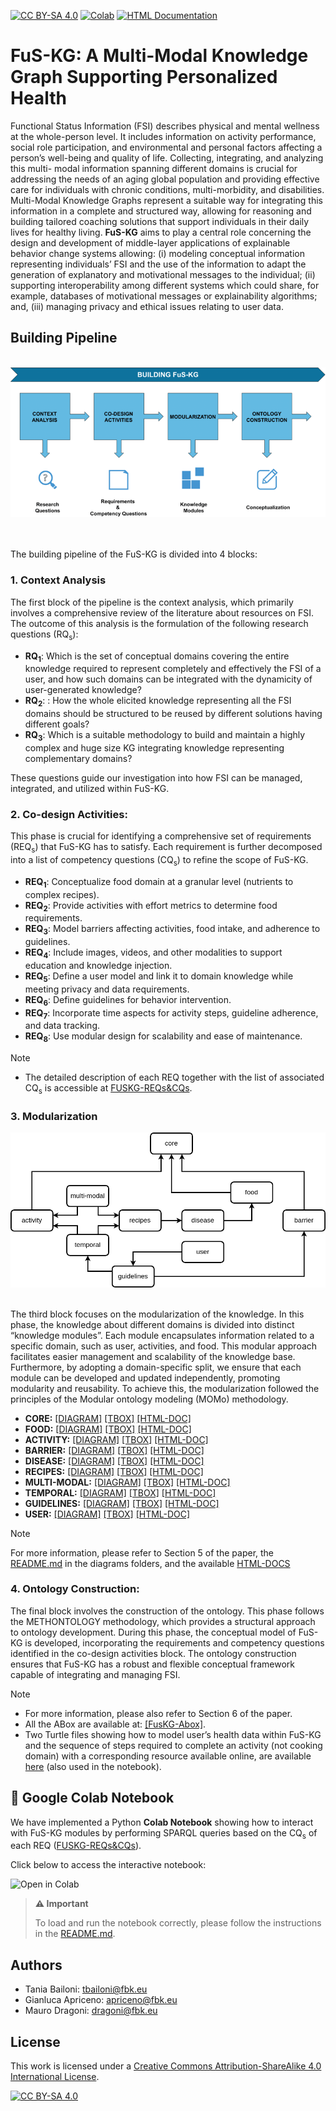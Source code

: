 [![CC BY-SA 4.0][cc-by-sa-shield]][cc-by-sa] [![Colab](https://colab.research.google.com/assets/colab-badge.svg)](https://github.com/IDA-FBK/FuS-KG/tree/main/notebook) [![HTML Documentation](https://img.shields.io/badge/Widoco-Documentation-blue)](https://ida-fbk.github.io/FuS-KG/documentation/html-docs/index.html)


[cc-by-sa]: http://creativecommons.org/licenses/by-sa/4.0/
[cc-by-sa-shield]: https://img.shields.io/badge/License-CC%20BY--SA%204.0-lightgrey.svg

# FuS-KG: A Multi-Modal Knowledge Graph Supporting Personalized Health

Functional Status Information (FSI) describes physical and mental wellness
at the whole-person level. It includes information on activity performance, social
role participation, and environmental and personal factors affecting a person’s
well-being and quality of life. Collecting, integrating, and analyzing this multi-
modal information spanning different domains is crucial for addressing the needs
of an aging global population and providing effective care for individuals with
chronic conditions, multi-morbidity, and disabilities. Multi-Modal Knowledge
Graphs represent a suitable way for integrating this information in a complete and
structured way, allowing for reasoning and building tailored coaching solutions
that support individuals in their daily lives for healthy living. **FuS-KG** aims to play a central role concerning the design and development of
middle-layer applications of explainable behavior change systems allowing: (i) modeling
conceptual information representing individuals’ FSI and the use of the information to
adapt the generation of explanatory and motivational messages to the individual; (ii)
supporting interoperability among different systems which could share, for example,
databases of motivational messages or explainability algorithms; and, (iii) managing
privacy and ethical issues relating to user data.

## Building Pipeline
<br>
<div align="center"> <img src="./diagrams/pipeline/fuskg-building_pipeline.png" alt="FuSKG Building Pipeline"> </div>
<br><br>

The building pipeline of the FuS-KG is divided into 4 blocks:
### 1. **Context Analysis**

The first block of the pipeline is the context analysis, which primarily involves a comprehensive review of the literature about resources on FSI. The outcome of this analysis is the formulation of the following research questions (RQ<sub>s</sub>):

- **RQ<sub>1</sub>**: Which is the set of conceptual domains covering the entire knowledge required to represent completely and effectively the FSI of a user, and how such domains can be integrated with the dynamicity of user-generated knowledge?  
- **RQ<sub>2</sub>**: : How the whole elicited knowledge representing all the FSI domains should be structured to be reused by different solutions having different goals?  
- **RQ<sub>3</sub>**: Which is a suitable methodology to build and maintain a highly complex and huge size KG integrating knowledge representing complementary domains?  

These questions guide our investigation into how FSI can be managed, integrated, and utilized within FuS-KG.

### 2. **Co-design Activities:** 

This phase is crucial for identifying a comprehensive set of requirements (REQ<sub>s</sub>) that FuS-KG has to satisfy. Each requirement
is further decomposed into a list of competency questions (CQ<sub>s</sub>) to refine the scope of
FuS-KG.

- **REQ<sub>1</sub>**: Conceptualize food domain at a granular level (nutrients to complex recipes).
- **REQ<sub>2</sub>**: Provide activities with effort metrics to determine food requirements.
- **REQ<sub>3</sub>**: Model barriers affecting activities, food intake, and adherence to guidelines.
- **REQ<sub>4</sub>**: Include images, videos, and other modalities to support education and knowledge injection.
- **REQ<sub>5</sub>**: Define a user model and link it to domain knowledge while meeting privacy and data requirements.
- **REQ<sub>6</sub>**: Define guidelines for behavior intervention.
- **REQ<sub>7</sub>**: Incorporate time aspects for activity steps, guideline adherence, and data tracking.
- **REQ<sub>8</sub>**: Use modular design for scalability and ease of maintenance.

> [!NOTE]  
> - The detailed description of each REQ together with the list of associated CQ<sub>s</sub> is accessible at [FUSKG-REQs&CQs](/requirements).

### 3. **Modularization**
<div align="center"> <img src="./diagrams/fuskg-modules/fuskg-modules.png" alt="FuSKG Modules"> </div>
<br>

The third block focuses on the modularization of the knowledge. In
this phase, the knowledge about different domains is divided into distinct “knowledge
modules”. Each module encapsulates information related to a specific domain, such
as user, activities, and food. This modular approach facilitates easier management and
scalability of the knowledge base. Furthermore, by adopting a domain-specific split,
we ensure that each module can be developed and updated independently, promoting
modularity and reusability. To achieve this, the modularization followed the principles of the Modular ontology modeling (MOMo) methodology.
<br>

- **CORE:** [[DIAGRAM]](/diagrams/core/core_module.png) [[TBOX]](/ontology/TBox/fuskg-core.ttl) [[HTML-DOC]](https://ida-fbk.github.io/FuS-KG/documentation/html-docs/modules/Core/index-en.html)
- **FOOD:** [[DIAGRAM]](/diagrams/food/food_module.png) [[TBOX]](/ontology/TBox/fuskg-food.ttl) [[HTML-DOC]](https://ida-fbk.github.io/FuS-KG/documentation/html-docs/modules/Food/index-en.html)
- **ACTIVITY:** [[DIAGRAM]](/diagrams/activity/activity_module.png) [[TBOX]](/ontology/TBox/fuskg-activity.ttl) [[HTML-DOC]](https://ida-fbk.github.io/FuS-KG/documentation/html-docs/modules/Activity/index-en.html)
- **BARRIER:** [[DIAGRAM]](/diagrams/barrier/barrier_module.png) [[TBOX]](/ontology/TBox/fuskg-barriers.ttl) [[HTML-DOC]](https://ida-fbk.github.io/FuS-KG/documentation/html-docs/modules/Barriers/index-en.html)
- **DISEASE:** [[DIAGRAM]](/diagrams/disease/disease_module.png) [[TBOX]](/ontology/TBox/fuskg-disease.ttl) [[HTML-DOC]](https://ida-fbk.github.io/FuS-KG/documentation/html-docs/modules/Disease/index-en.html)
- **RECIPES:** [[DIAGRAM]](/diagrams/recipes/recipes_module.png) [[TBOX]](/ontology/TBox/fuskg-recipes.ttl) [[HTML-DOC]](https://ida-fbk.github.io/FuS-KG/documentation/html-docs/modules/Recipes/index-en.html)
- **MULTI-MODAL:** [[DIAGRAM]](/diagrams/multi-modal/multi-modal_module.png) [[TBOX]](/ontology/TBox/fuskg-multimodal.ttl) [[HTML-DOC]](https://ida-fbk.github.io/FuS-KG/documentation/html-docs/modules/Multimodal/index-en.html)
- **TEMPORAL:** [[DIAGRAM]](/diagrams/temporal/temporal_module.png) [[TBOX]](/ontology/TBox/fuskg-temporal.ttl) [[HTML-DOC]](https://ida-fbk.github.io/FuS-KG/documentation/html-docs/modules/Temporal/index-en.html)
- **GUIDELINES:** [[DIAGRAM]](/diagrams/guidelines/guidelines_module.png) [[TBOX]](/ontology/TBox/fuskg-guidelines.ttl) [[HTML-DOC]](https://ida-fbk.github.io/FuS-KG/documentation/html-docs/modules/Guidelines/index-en.html)
- **USER:** [[DIAGRAM]](/diagrams/user/user_module.png) [[TBOX]](/ontology/TBox/fuskg-user.ttl) [[HTML-DOC]](https://ida-fbk.github.io/FuS-KG/documentation/html-docs/modules/User/index-en.html)

> [!NOTE]  
> For more information, please refer to Section 5 of the paper, the [README.md](https://github.com/IDA-FBK/FuS-KG/blob/update-modules/diagrams/README.md) in the diagrams folders, and the available [HTML-DOCS](https://ida-fbk.github.io/FuS-KG/documentation/html-docs/index.html)

### 4. **Ontology Construction:** 

The final block involves the construction of the ontology.
This phase follows the METHONTOLOGY methodology, which provides a structural
approach to ontology development. During this
phase, the conceptual model of FuS-KG is developed, incorporating the requirements
and competency questions identified in the co-design activities block. The ontology construction
ensures that FuS-KG has a robust and flexible conceptual framework capable
of integrating and managing FSI.

> [!NOTE]  
> - For more information, please also refer to Section 6 of the paper.
> - All the ABox are available at: [[FusKG-Abox]](/ontology/ABox/).
> - Two Turtle files showing how to model user’s health data within FuS-KG and the sequence of steps required to complete an activity (not cooking domain) with a corresponding resource available online, are available [here](/example/) (also used in the notebook).

## 🚀 Google Colab Notebook

We have implemented a Python **Colab Notebook** showing how to interact with FuS-KG modules by performing SPARQL queries based on the CQ<sub>s</sub> of each REQ ([FUSKG-REQs&CQs](/requirements)). 

Click below to access the interactive notebook:

<a href="https://github.com/IDA-FBK/FuS-KG/tree/main/notebook" style="text-decoration: none;">
  <img src="https://colab.research.google.com/assets/colab-badge.svg" alt="Open in Colab">
</a>

<p></p>

> **⚠️ Important**
> 
> To load and run the notebook correctly, please follow the instructions in the [README.md](https://github.com/IDA-FBK/FuS-KG/blob/main/notebook/README.md).

## Authors
- Tania Bailoni: tbailoni@fbk.eu
- Gianluca Apriceno: apriceno@fbk.eu
- Mauro Dragoni: dragoni@fbk.eu

## License
This work is licensed under a
[Creative Commons Attribution-ShareAlike 4.0 International License][cc-by-sa].

[![CC BY-SA 4.0][cc-by-sa-image]][cc-by-sa]

[cc-by-sa-image]: https://licensebuttons.net/l/by-sa/4.0/88x31.png
